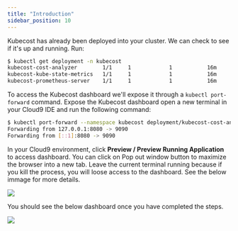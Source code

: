 ```yaml
---
title: "Introduction"
sidebar_position: 10
---
```


Kubecost has already been deployed into your cluster. We can check to see if it's up and running. Run:

```bash hook=kubecost-deployment
$ kubectl get deployment -n kubecost
kubecost-cost-analyzer        1/1     1            1           16m
kubecost-kube-state-metrics   1/1     1            1           16m
kubecost-prometheus-server    1/1     1            1           16m
```

To access the Kubecost dashboard we'll expose it through a `kubectl port-forward` command. Expose the Kubecost dashboard open a new terminal in your Cloud9 IDE and run the following command:

```bash test=false
$ kubectl port-forward --namespace kubecost deployment/kubecost-cost-analyzer 8080:9090
Forwarding from 127.0.0.1:8080 -> 9090
Forwarding from [::1]:8080 -> 9090
```

In your Cloud9 environment, click <b>Preview / Preview Running Application</b> to access dashboard. You can click on Pop out window button to maximize the browser into a new tab. Leave the current terminal running because if you kill the process, you will loose access to the dashboard. See the below immage for more details.

<browser url='https://us-east-1.console.aws.amazon.com/cloud9/ide/2an0f568zlmnfkfb3w59iviyx6dedjmi'>
<img src={require('./assets/cloud9.png').default}/>
</browser>

You should see the below dashboard once you have completed the steps.

<browser url='https://2an0f568zlmnfkfb3w59iviyx6dedjmi.vfs.cloud9.us-east-1.amazonaws.com/overview'>
<img src={require('./assets/overview.png').default}/>
</browser>
